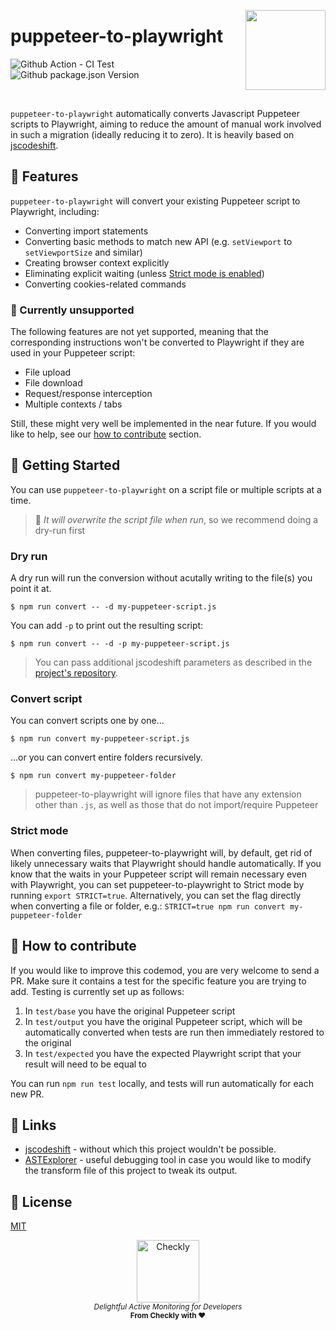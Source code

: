 <p>
  <img height="128" src="https://www.checklyhq.com/images/footer-logo.svg" align="right" />
  <h1>puppeteer-to-playwright</h1>
</p>

<p>
  <img src="https://img.shields.io/github/workflow/status/checkly/puppeteer-to-playwright/ci?label=test" alt="Github Action - CI Test"/>
  <img src="https://img.shields.io/github/package-json/v/checkly/puppeteer-to-playwright" alt="Github package.json Version" />
</p>
<br />

`puppeteer-to-playwright` automatically converts Javascript Puppeteer scripts to Playwright, aiming to reduce the amount of manual work involved in such a migration (ideally reducing it to zero). It is heavily based on [jscodeshift](https://github.com/facebook/jscodeshift).

## 👷 Features

`puppeteer-to-playwright` will convert your existing Puppeteer script to Playwright, including:

- Converting import statements
- Converting basic methods to match new API (e.g. `setViewport` to `setViewportSize` and similar)
- Creating browser context explicitly
- Eliminating explicit waiting (unless [Strict mode is enabled](#strict-mode))
- Converting cookies-related commands

### 🛑 Currently unsupported

The following features are not yet supported, meaning that the corresponding instructions won't be converted to Playwright if they are used in your Puppeteer script:

- File upload
- File download
- Request/response interception
- Multiple contexts / tabs

Still, these might very well be implemented in the near future. If you would like to help, see our [how to contribute](#-how-to-contribute) section.

## 🚢 Getting Started

You can use `puppeteer-to-playwright` on a script file or multiple scripts at a time.

> 🚨 _It will overwrite the script file when run_, so we recommend doing a dry-run first

### Dry run

A dry run will run the conversion without acutally writing to the file(s) you point it at.

```
$ npm run convert -- -d my-puppeteer-script.js
```

You can add `-p` to print out the resulting script:

```
$ npm run convert -- -d -p my-puppeteer-script.js
```

> You can pass additional jscodeshift parameters as described in the [project's repository]((https://github.com/facebook/jscodeshift)).

### Convert script

You can convert scripts one by one...

```
$ npm run convert my-puppeteer-script.js
```

...or you can convert entire folders recursively.

```
$ npm run convert my-puppeteer-folder
```

> puppeteer-to-playwright will ignore files that have any extension other than `.js`, as well as those that do not import/require Puppeteer

### Strict mode

When converting files, puppeteer-to-playwright will, by default, get rid of likely unnecessary waits that Playwright should handle automatically. If you know that the waits in your Puppeteer script will remain necessary even with Playwright, you can set puppeteer-to-playwright to Strict mode by running `export STRICT=true`. Alternatively, you can set the flag directly when converting a file or folder, e.g.: 
```STRICT=true npm run convert my-puppeteer-folder```

## 🤝 How to contribute

If you would like to improve this codemod, you are very welcome to send a PR. Make sure it contains a test for the specific feature you are trying to add. Testing is currently set up as follows:

1. In `test/base` you have the original Puppeteer script
2. In `test/output` you have the original Puppeteer script, which will be automatically converted when tests are run then immediately restored to the original
3. In `test/expected` you have the expected Playwright script that your result will need to be equal to

You can run `npm run test` locally, and tests will run automatically for each new PR.

## 🔗 Links

- [jscodeshift](https://github.com/facebook/jscodeshift) - without which this project wouldn't be possible.
- [ASTExplorer](https://astexplorer.net/) - useful debugging tool in case you would like to modify the transform file of this project to tweak its output.

## 📄 License

[MIT](https://github.com/checkly/puppeteer-to-playwright/blob/main/LICENSE)

<p align="center">
  <a href="https://checklyhq.com?utm_source=github&utm_medium=sponsor-logo-github&utm_campaign=headless-recorder" target="_blank">
  <img width="100px" src="https://github.com/checkly/headless-recorder/raw/main/assets/checkly-logo.png?raw=true" alt="Checkly" />
  </a>
  <br />
  <i><sub>Delightful Active Monitoring for Developers</sub></i>
  <br>
  <b><sub>From Checkly with ♥️</sub></b>
<p>

